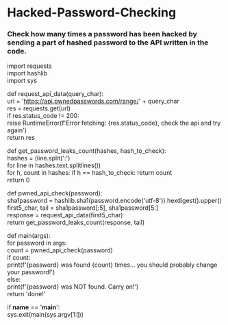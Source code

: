 # Hacked-Password-Checking
### Check how many times a password has been hacked by sending a part of hashed password to the API written in the code.  


import requests  
import hashlib  
import sys  
  

def request_api_data(query_char):  
  url = 'https://api.pwnedpasswords.com/range/' + query_char  
  res = requests.get(url)  
  if res.status_code != 200:  
    raise RuntimeError(f'Error fetching: {res.status_code}, check the api and try again')  
  return res  
  
def get_password_leaks_count(hashes, hash_to_check):  
  hashes = (line.split(':')  
  for line in hashes.text.splitlines())  
      for h, count in hashes:
          if h == hash_to_check:
              return count  
          return 0    
  
def pwned_api_check(password):  
  sha1password = hashlib.sha1(password.encode('utf-8')).hexdigest().upper()  
  first5_char, tail = sha1password[:5], sha1password[5:]  
  response = request_api_data(first5_char)  
  return get_password_leaks_count(response, tail)  
  
def main(args):  
  for password in args:  
    count = pwned_api_check(password)  
    if count:  
      print(f'{password} was found {count} times... you should probably change your password!')  
    else:  
      print(f'{password} was NOT found. Carry on!')  
  return 'done!'  
  
if __name__ == '__main__':  
  sys.exit(main(sys.argv[1:]))  

